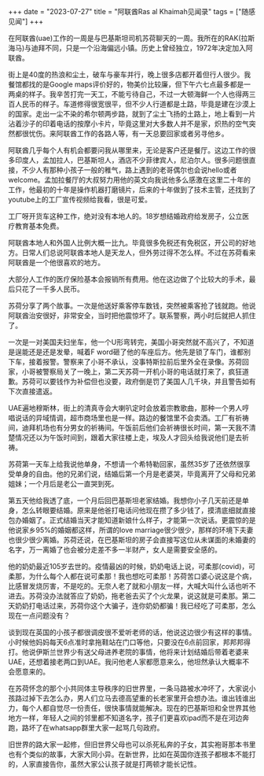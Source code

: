 +++
date = "2023-07-27"
title = "阿联酋Ras al Khaimah见闻录"
tags = ["随感见闻"]
+++

在阿联酋(uae)工作的一周是与巴基斯坦司机苏荷聊天的一周。我所在的RAK(拉斯海马)与迪拜不同，只是一个沿海偏远小镇。历史上曾经独立，1972年决定加入阿联酋。

街上是40度的热浪和尘土，破车与豪车并行，晚上很多店都开着但行人很少。我餐馆都找的是Google maps评价好的，物美价比较廉，但下午六七点最多都是一两桌的样子。我辛苦打完一天工，不能亏待自己，不过一大顿海鲜一个人也得两三百人民币的样子。车道修得很宽很平，但不少人行道都是土路，毕竟是建在沙漠上的国家。走出一尘不染的希尔顿两步路，就到了尘土飞扬的土路上，地上看到一片沾着沙子的印着电话的按摩小卡片，毕竟这里对大多数人并不是家，炽热的空气突然都很忧伤。来阿联酋工作的各路人等，有一天总要回家或者另寻他乡。

阿联酋几乎每个人有机会都要问我从哪里来，无论是客户还是餐厅。这边工作的很多印度人，孟加拉人，巴基斯坦人，酒店不少菲律宾人，尼泊尔人。很多问题很直接，不少人有那种小孩子一般的稚气，路上遇到的老哥偶尔也会说hello或者welcome。孟加拉餐厅的大叔努力用他的英文向我说他多么感激在这里二十年的工作，他最初的十年是操作机器打磨镜片，后来的十年做到了技术主管，还找到了youtube上的工厂宣传视频给我看，很是可爱。

工厂呀开货车这种工作，绝对没有本地人的。18岁想结婚政府给发房子，公立医疗教育基本免费。

阿联酋本地人和外国人比例大概一比九。毕竟很多免税还有免税区，开公司的好地方。日常人们总说阿联酋本地人是天龙人，但外劳过得不怎么样。不过在苏荷看来阿联酋是一个他很喜欢的地方。

大部分人工作的医疗保险基本会报销所有费用。他在这边做了个比较大的手术，最后只花了一千多人民币。

苏荷分享了两个故事。一次是他送好乘客停车数钱，突然被乘客抢了钱就跑。他说阿联酋治安很好，非常安全，当时把他震惊坏了。联系警察，两小时后就把人抓住了。

一次是一对美国夫妇坐车，他一个U形弯转完，美国小哥突然就不高兴了，不知道是逞能还是还是发晕，喊着F word砸了他的车座后方。他先是锁了车门，谁都别下车，接着报警。警察来了小哥不承认，没事特斯拉前后里外全在录像。苏荷回家，小哥被警察局关了一晚上，第二天苏荷一开机小哥的电话就打来了，疯狂道歉。苏荷可以要钱作为补偿但也没要，政府倒是罚了美国人几千块，并且警告如有下次直接遣返。

UAE遍地穆斯林，街上的清真寺会大喇叭定时会放着宗教歌曲，那种一个男人哼唱说话的异域情调，超市商场里也是一样。路边的餐馆里不会卖酒。工厂有祈祷间，迪拜机场也有分男女的祈祷间。午饭前后他们会祈祷很长时间，第一天我不清楚情况还以为午饭时间到，跟着大家往楼上走，埃及人才回头给我说他们是去祈祷。

苏荷第一天车上给我说他单身，不想请一个希特勒回家，虽然35岁了还依然很享受单身的自由。他的兄弟们说，结婚后第一个月是老婆哭，毕竟离开了父母和兄弟姐妹；一个月后是老公一直哭到死。

第五天他给我透了底，一个月后回巴基斯坦老家结婚。我想你小子几天前还是单身，怎么转眼要结婚。原来是他爸打电话问他现在攒了多少钱了，摸清底细就直接包办婚姻了。正式结婚当天才能知道新娘什么样子，才能第一次说话。更震惊的是他说家乡95%的婚姻都这样，所谓的love marriage很少很少，那样的环境下夫妻也很少很少离婚。苏荷还说，在巴基斯坦的房子会直接写这位从未谋面的未婚妻的名字，万一离婚了也会被分走差不多一半财产，女人是需要安全感的。

他的奶奶最近105岁去世的。疫情最凶的时候，奶奶电话上说，可柔那(covid)，可柔那，为什么每个人都在说可柔那！我也想吃可柔那！苏荷苦口婆心说这是个病，比感冒发烧厉害，不是吃的。无奈人老了就和小朋友一样，大喊大叫什么话也听不进去。苏荷没办法就答应了奶奶，拖老爸去买了个火龙果，说这就是可柔那。第二天奶奶打电话过来，苏荷你这个大骗子，连你奶奶都骗！我已经吃了可柔那，怎么现在一点问题没有？

谈到现在英国的小孩子都很调皮很不爱听老师的话，他说这边很少有这样的事情。小时候他妈妈每天6点准时拿拖鞋站在门口等他，只要没在6点前回家，邦邦邦得打。他说伊斯兰世界少有送父母进养老院的事情，他将来计划结婚后带着老婆来UAE，还想着接老两口到UAE。我问他老人家都愿意来么，他坦然承认大概率不会愿意来的。

在苏荷怀念的那个小共同体主导秩序的旧世界里，一条马路被水冲坏了，大家说小孩路过掉下去怎么办，男人们立马去德高望重的长老家里开会想办法。谁出钱谁出力，每个人都自觉尽一份责任，很快事情就能解决。现在的巴基斯坦和全世界其他地方一样，年轻人之间的邻里都不知道名字，孩子们更喜欢ipad而不是在河边奔跑，路坏了在whatsapp群里大家一起骂几句政府。

旧世界的路大家一起修，但旧世界父母也可以杀死私奔的子女，其实袍哥那本书里也有个类似的故事，大家大同小异。在新世界，比如在英国你连孩子都根本不能打的，人家直接告你，虽然大家公认孩子就是打两顿才能长记性。



